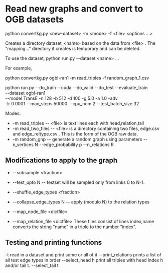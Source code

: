 # Read new graphs and convert to OGB datasets


python convertkg.py \<new-dataset\> -m \<mode\> -f \<file\> \<options ...\>

Creates a directory dataset_\<name\> based on the data from \<file\> .
The "mapping..." directory it creates is temporary and can be deleted.

To use the dataset,
python run.py --dataset \<name\> ...

For example,

python convertkg.py ogbl-ran1 -m read_triples -f random_graph_1.csv

python run.py --do_train --cuda --do_valid --do_test --evaluate_train \
  --dataset ogbl-ran1 \
  --model TransE -n 128 -b 512 -d 100 -g 5.0 -a 1.0 -adv \
  -lr 0.0001 --max_steps 50000 --cpu_num 2 --test_batch_size 32 



Modes:
* -m read_triples   -- \<file\> is text lines each with head,relation,tail 
* -m read_two_files -- \<file\> is a directory containing two files,
   		     edge.csv and edge_reltype.csv .  This is the form of
		     the OGB raw data.
* -m random_gnp	  -- generate a random graph using parameters
   		     --n_vertices N --edge_probability p --n_relations R

## Modifications to apply to the graph

* --subsample \<fraction\>
* --test_upto N     -- testset will be sampled only from links 0 to N-1.
* --shuffle_edge_types \<fraction\> 
* --collapse_edge_types N -- apply (modulo N) to the relation types

* --map_node_file \<dictfile\>
* --map_relation_file \<dictfile\>
		    These files consist of lines index,name
		    converts the string "name" in a triple to the number "index".

## Testing and printing functions

-t  	   read in a dataset and print some or all of it
	   --print_relations prints a list of all test edge types in order
	   --select_head h print all triples with head index h and/or tail t.
	   --select_tail t